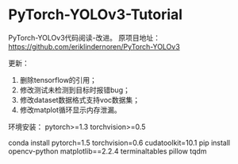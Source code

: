 # PyTorch-YOLOv3-Tutorial
PyTorch-YOLOv3代码阅读-改进。
原项目地址：https://github.com/eriklindernoren/PyTorch-YOLOv3

更新：
1. 删除tensorflow的引用；
2. 修改测试未检测到目标时报错bug；
3. 修改dataset数据格式支持voc数据集；
4. 修改matplot循环显示内存泄漏。

环境安装：
pytorch>=1.3
torchvision>=0.5


conda install pytorch=1.5 torchvision=0.6 cudatoolkit=10.1
pip install opencv-python  matplotlib==2.2.4 terminaltables pillow tqdm